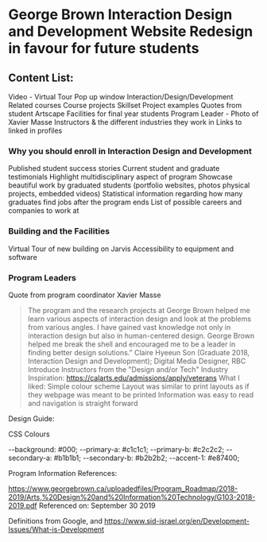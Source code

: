 # George Brown Interaction Design and Development Website Redesign in favour for future students

## Content List:
Video - Virtual Tour
Pop up window
Interaction/Design/Development
Related courses
Course projects
Skillset
Project examples
Quotes from student
Artscape Facilities for final year students
Program Leader - Photo of Xavier Masse
Instructors & the different industries they work in
Links to linked in profiles 

### Why you should enroll in Interaction Design and Development
Published student success stories
Current student and graduate testimonials
Highlight multidisciplinary aspect of program Showcase beautiful work by graduated students (portfolio websites, photos physical projects, embedded videos)
Statistical information regarding how many graduates find jobs after the program ends
List of possible careers and companies to work at

### Building and the Facilities
Virtual Tour of new building on Jarvis
Accessibility to equipment and software

### Program Leaders
Quote from program coordinator Xavier Masse
>The program and the research projects at George Brown helped me learn various aspects of interaction design and look at the problems from various angles. I have gained vast knowledge not only in interaction design but also in human-centered design. George Brown helped me break the shell and encouraged me to be a leader in finding better design solutions.” Claire Hyeeun Son (Graduate 2018, Interaction Design and Development); Digital Media Designer, RBC
Introduce Instructors from the "Design and/or Tech" Industry
Inspiration: https://calarts.edu/admissions/apply/veterans
What I liked:
Simple colour scheme
Layout was similar to print layouts as if they webpage was meant to be printed
Information was easy to read and navigation is straight forward

Design Guide:

CSS Colours

--background: #000;
--primary-a: #c1c1c1;
--primary-b: #c2c2c2;
--secondary-a: #b1b1b1;
--secondary-b: #b2b2b2;
--accent-1: #e87400;

Program Information References: 

https://www.georgebrown.ca/uploadedfiles/Program_Roadmap/2018-2019/Arts,%20Design%20and%20Information%20Technology/G103-2018-2019.pdf
Referenced on: September 30 2019


Definitions from Google, and https://www.sid-israel.org/en/Development-Issues/What-is-Development

